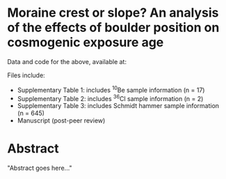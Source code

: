 # Moraine crest or slope? An analysis of the effects of boulder position on cosmogenic exposure age
Data and code for the above, available at: 

Files include:

- Supplementary Table 1: includes <sup>10</sup>Be sample information (n = 17)
- Supplementary Table 2: includes <sup>36</sup>Cl sample information (n = 2)
- Supplementary Table 3: includes Schmidt hammer sample information (n = 645)
- Manuscript (post-peer review)

# Abstract

"Abstract goes here..."
